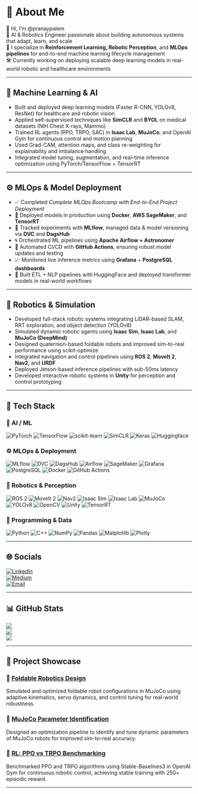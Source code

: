 
# 💫 About Me

👋 Hi, I’m @pranaypalem  
🧠 AI & Robotics Engineer passionate about building autonomous systems that adapt, learn, and scale  
🚀 I specialize in **Reinforcement Learning, Robotic Perception**, and **MLOps pipelines** for end-to-end machine learning lifecycle management  
🛠 Currently working on deploying scalable deep learning models in real-world robotic and healthcare environments  

---

## 🧠 Machine Learning & AI

- Built and deployed deep learning models (Faster R-CNN, YOLOv8, ResNet) for healthcare and robotic vision  
- Applied self-supervised techniques like **SimCLR** and **BYOL** on medical datasets (NIH Chest X-rays, Mammo)  
- Trained RL agents (PPO, TRPO, SAC) in **Isaac Lab**, **MuJoCo**, and OpenAI Gym for continuous control and motion planning  
- Used Grad-CAM, attention maps, and class re-weighting for explainability and imbalance handling  
- Integrated model tuning, augmentation, and real-time inference optimization using PyTorch/TensorFlow + TensorRT  

---

## ⚙️ MLOps & Model Deployment

- ✅ Completed *Complete MLOps Bootcamp with End-to-End Project Deployment*  
- 🚢 Deployed models in production using **Docker**, **AWS SageMaker**, and **TensorRT**  
- 🧪 Tracked experiments with **MLflow**, managed data & model versioning via **DVC** and **DagsHub**  
- 🌀 Orchestrated ML pipelines using **Apache Airflow + Astronomer**  
- 🔁 Automated CI/CD with **GitHub Actions**, ensuring robust model updates and testing  
- 📈 Monitored live inference metrics using **Grafana** + **PostgreSQL dashboards**  
- 🧠 Built ETL + NLP pipelines with HuggingFace and deployed transformer models in real-world workflows  

---

## 🤖 Robotics & Simulation

- Developed full-stack robotic systems integrating LiDAR-based SLAM, RRT exploration, and object detection (YOLOv8)  
- Simulated dynamic robotic agents using **Isaac Sim**, **Isaac Lab**, and **MuJoCo (DeepMind)**  
- Designed quaternion-based foldable robots and improved sim-to-real performance using scikit-optimize  
- Integrated navigation and control pipelines using **ROS 2**, **MoveIt 2**, **Nav2**, and **URDF**  
- Deployed Jetson-based inference pipelines with sub-50ms latency  
- Developed interactive robotic systems in **Unity** for perception and control prototyping  

---

## 🧰 Tech Stack

### 🧠 AI / ML
![PyTorch](https://img.shields.io/badge/PyTorch-%23EE4C2C.svg?style=for-the-badge&logo=PyTorch&logoColor=white)
![TensorFlow](https://img.shields.io/badge/TensorFlow-%23FF6F00.svg?style=for-the-badge&logo=TensorFlow&logoColor=white)
![scikit-learn](https://img.shields.io/badge/scikit--learn-%23F7931E.svg?style=for-the-badge&logo=scikit-learn&logoColor=white)
![SimCLR](https://img.shields.io/badge/SimCLR-%23121011.svg?style=for-the-badge&logo=google&logoColor=white)
![Keras](https://img.shields.io/badge/Keras-%23D00000.svg?style=for-the-badge&logo=Keras&logoColor=white)
![Huggingface](https://img.shields.io/badge/Huggingface-%23FFDD54.svg?style=for-the-badge&logo=huggingface&logoColor=black)

### ⚙️ MLOps & Deployment
![MLflow](https://img.shields.io/badge/mlflow-%23d9ead3.svg?style=for-the-badge&logo=numpy&logoColor=blue)
![DVC](https://img.shields.io/badge/DVC-%23000000.svg?style=for-the-badge&logo=dvc&logoColor=white)
![DagsHub](https://img.shields.io/badge/DagsHub-%23FCBA03.svg?style=for-the-badge&logo=github&logoColor=black)
![Airflow](https://img.shields.io/badge/Airflow-%23017CEE.svg?style=for-the-badge&logo=apacheairflow&logoColor=white)
![SageMaker](https://img.shields.io/badge/SageMaker-%23232F3E.svg?style=for-the-badge&logo=amazonaws&logoColor=white)
![Grafana](https://img.shields.io/badge/Grafana-%23F46800.svg?style=for-the-badge&logo=grafana&logoColor=white)
![PostgreSQL](https://img.shields.io/badge/PostgreSQL-%23316192.svg?style=for-the-badge&logo=postgresql&logoColor=white)
![Docker](https://img.shields.io/badge/docker-%230db7ed.svg?style=for-the-badge&logo=docker&logoColor=white)
![GitHub Actions](https://img.shields.io/badge/github%20actions-%232671E5.svg?style=for-the-badge&logo=githubactions&logoColor=white)

### 🤖 Robotics & Perception
![ROS 2](https://img.shields.io/badge/ROS2-%230A0FF9.svg?style=for-the-badge&logo=ros&logoColor=white)
![MoveIt 2](https://img.shields.io/badge/MoveIt2-%23121011.svg?style=for-the-badge&logo=moveit&logoColor=white)
![Nav2](https://img.shields.io/badge/Nav2-%23000000.svg?style=for-the-badge&logo=ros&logoColor=white)
![Isaac Sim](https://img.shields.io/badge/IsaacSim-%23000000.svg?style=for-the-badge&logo=nvidia&logoColor=green)
![Isaac Lab](https://img.shields.io/badge/IsaacLab-%23000000.svg?style=for-the-badge&logo=nvidia&logoColor=green)
![MuJoCo](https://img.shields.io/badge/MuJoCo-%2300AEEF.svg?style=for-the-badge&logo=google&logoColor=white)
![YOLOv8](https://img.shields.io/badge/YOLOv8-%23black.svg?style=for-the-badge&logo=ultralytics&logoColor=white)
![OpenCV](https://img.shields.io/badge/OpenCV-%23white.svg?style=for-the-badge&logo=opencv&logoColor=black)
![Unity](https://img.shields.io/badge/Unity-%23000000.svg?style=for-the-badge&logo=unity&logoColor=white)
![TensorRT](https://img.shields.io/badge/TensorRT-%2376B900.svg?style=for-the-badge&logo=nvidia&logoColor=white)

### 🧮 Programming & Data
![Python](https://img.shields.io/badge/python-3670A0?style=for-the-badge&logo=python&logoColor=ffdd54)
![C++](https://img.shields.io/badge/c++-%2300599C.svg?style=for-the-badge&logo=c%2B%2B&logoColor=white)
![NumPy](https://img.shields.io/badge/numpy-%23013243.svg?style=for-the-badge&logo=numpy&logoColor=white)
![Pandas](https://img.shields.io/badge/pandas-%23150458.svg?style=for-the-badge&logo=pandas&logoColor=white)
![Matplotlib](https://img.shields.io/badge/Matplotlib-%23ffffff.svg?style=for-the-badge&logo=Matplotlib&logoColor=black)
![Plotly](https://img.shields.io/badge/Plotly-%233F4F75.svg?style=for-the-badge&logo=plotly&logoColor=white)

---

## 🌐 Socials

[![LinkedIn](https://img.shields.io/badge/LinkedIn-%230077B5.svg?logo=linkedin&logoColor=white)](https://www.linkedin.com/in/pranaypalem/)  
[![Medium](https://img.shields.io/badge/Medium-12100E?logo=medium&logoColor=white)](https://medium.com/@pranaypalem_39182)  
[![Email](https://img.shields.io/badge/Email-D14836?logo=gmail&logoColor=white)](mailto:pranaypalem@gmail.com)

---

## 📊 GitHub Stats

![](https://github-readme-stats.vercel.app/api?username=pranaypalem&theme=radical&hide_border=false&include_all_commits=false&count_private=false)  
![](https://nirzak-streak-stats.vercel.app/?user=pranaypalem&theme=radical&hide_border=false)  
![](https://github-readme-stats.vercel.app/api/top-langs/?username=pranaypalem&theme=radical&hide_border=false&include_all_commits=false&count_private=false&layout=compact)

---
## 🚀 Project Showcase

### 🦿 [Foldable Robotics Design](https://github.com/pranaypalem/foldable-robotics)
Simulated and optimized foldable robot configurations in MuJoCo using adaptive kinematics, servo dynamics, and control tuning for real-world robustness.

### 🧠 [MuJoCo Parameter Identification](https://github.com/pranaypalem/mujoco-parameter-identification)
Designed an optimization pipeline to identify and tune dynamic parameters of MuJoCo robots for improved sim-to-real accuracy.

### 🤖 [RL: PPO vs TRPO Benchmarking](https://github.com/pranaypalem/RL-ppo-vs-trpo)
Benchmarked PPO and TRPO algorithms using Stable-Baselines3 in OpenAI Gym for continuous robotic control, achieving stable training with 250+ episodic reward.

---

